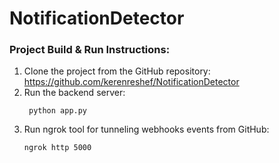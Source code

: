# NotificationDetector

### Project Build & Run Instructions:
1. Clone the project from the GitHub repository:
    https://github.com/kerenreshef/NotificationDetector
2. Run the backend server:
   ```console
    python app.py
    ```
3. Run ngrok tool for tunneling webhooks events from GitHub:
    ```console
    ngrok http 5000
    ```
